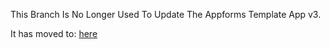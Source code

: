 This Branch Is No Longer Used To Update The Appforms Template App v3.

It has moved to: [here](https://github.com/feedhenry/Appforms-Template-v3)